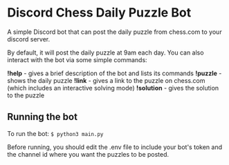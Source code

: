 # Discord Chess Daily Puzzle Bot

A simple Discord bot that can post the daily puzzle from chess.com
to your discord server.

By default, it will post the daily puzzle at 9am each day. You can also
interact with the bot via some simple commands:

**!help** - gives a brief description of the bot and lists its commands
**!puzzle** - shows the daily puzzle
**!link** - gives a link to the puzzle on chess.com (which includes an interactive solving mode)
**!solution** - gives the solution to the puzzle

## Running the bot

To run the bot:
`$ python3 main.py`

Before running, you should edit the .env file to include your bot's token and the channel id where you want the puzzles to be posted.

